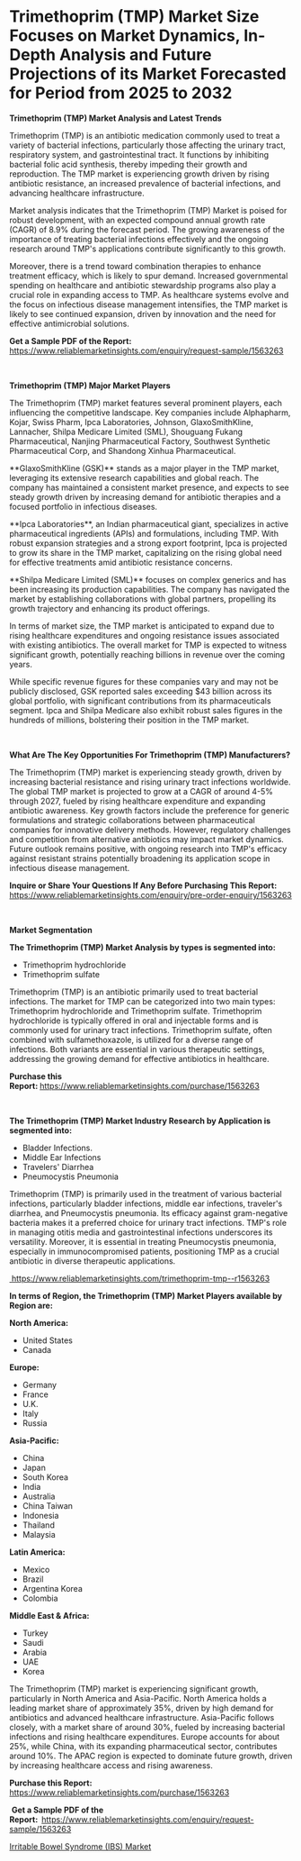 <p><h1>Trimethoprim (TMP) Market Size Focuses on Market Dynamics, In-Depth Analysis and Future Projections of its Market Forecasted for Period from 2025 to 2032</h1></p><p><strong>Trimethoprim (TMP) Market Analysis and Latest Trends</strong></p>
<p><p>Trimethoprim (TMP) is an antibiotic medication commonly used to treat a variety of bacterial infections, particularly those affecting the urinary tract, respiratory system, and gastrointestinal tract. It functions by inhibiting bacterial folic acid synthesis, thereby impeding their growth and reproduction. The TMP market is experiencing growth driven by rising antibiotic resistance, an increased prevalence of bacterial infections, and advancing healthcare infrastructure.</p><p>Market analysis indicates that the Trimethoprim (TMP) Market is poised for robust development, with an expected compound annual growth rate (CAGR) of 8.9% during the forecast period. The growing awareness of the importance of treating bacterial infections effectively and the ongoing research around TMP's applications contribute significantly to this growth. </p><p>Moreover, there is a trend toward combination therapies to enhance treatment efficacy, which is likely to spur demand. Increased governmental spending on healthcare and antibiotic stewardship programs also play a crucial role in expanding access to TMP. As healthcare systems evolve and the focus on infectious disease management intensifies, the TMP market is likely to see continued expansion, driven by innovation and the need for effective antimicrobial solutions.</p></p>
<p><strong>Get a Sample PDF of the Report:&nbsp;</strong> <a href="https://www.reliablemarketinsights.com/enquiry/request-sample/1563263?utm_campaign=2529&utm_medium=2&utm_source=Github&utm_content=ia&utm_term=09032025&utm_id=trimethoprim-tmp">https://www.reliablemarketinsights.com/enquiry/request-sample/1563263</a></p>
<p>&nbsp;</p>
<p><strong>Trimethoprim (TMP) Major Market Players</strong></p>
<p><p>The Trimethoprim (TMP) market features several prominent players, each influencing the competitive landscape. Key companies include Alphapharm, Kojar, Swiss Pharm, Ipca Laboratories, Johnson, GlaxoSmithKline, Lannacher, Shilpa Medicare Limited (SML), Shouguang Fukang Pharmaceutical, Nanjing Pharmaceutical Factory, Southwest Synthetic Pharmaceutical Corp, and Shandong Xinhua Pharmaceutical.</p><p>**GlaxoSmithKline (GSK)** stands as a major player in the TMP market, leveraging its extensive research capabilities and global reach. The company has maintained a consistent market presence, and expects to see steady growth driven by increasing demand for antibiotic therapies and a focused portfolio in infectious diseases.</p><p>**Ipca Laboratories**, an Indian pharmaceutical giant, specializes in active pharmaceutical ingredients (APIs) and formulations, including TMP. With robust expansion strategies and a strong export footprint, Ipca is projected to grow its share in the TMP market, capitalizing on the rising global need for effective treatments amid antibiotic resistance concerns.</p><p>**Shilpa Medicare Limited (SML)** focuses on complex generics and has been increasing its production capabilities. The company has navigated the market by establishing collaborations with global partners, propelling its growth trajectory and enhancing its product offerings.</p><p>In terms of market size, the TMP market is anticipated to expand due to rising healthcare expenditures and ongoing resistance issues associated with existing antibiotics. The overall market for TMP is expected to witness significant growth, potentially reaching billions in revenue over the coming years.</p><p>While specific revenue figures for these companies vary and may not be publicly disclosed, GSK reported sales exceeding $43 billion across its global portfolio, with significant contributions from its pharmaceuticals segment. Ipca and Shilpa Medicare also exhibit robust sales figures in the hundreds of millions, bolstering their position in the TMP market.</p></p>
<p>&nbsp;</p>
<p><strong>What Are The Key Opportunities For Trimethoprim (TMP) Manufacturers?</strong></p>
<p><p>The Trimethoprim (TMP) market is experiencing steady growth, driven by increasing bacterial resistance and rising urinary tract infections worldwide. The global TMP market is projected to grow at a CAGR of around 4-5% through 2027, fueled by rising healthcare expenditure and expanding antibiotic awareness. Key growth factors include the preference for generic formulations and strategic collaborations between pharmaceutical companies for innovative delivery methods. However, regulatory challenges and competition from alternative antibiotics may impact market dynamics. Future outlook remains positive, with ongoing research into TMP's efficacy against resistant strains potentially broadening its application scope in infectious disease management.</p></p>
<p><strong>Inquire or Share Your Questions If Any Before Purchasing This Report:</strong> <a href="https://www.reliablemarketinsights.com/enquiry/pre-order-enquiry/1563263?utm_campaign=2529&utm_medium=2&utm_source=Github&utm_content=ia&utm_term=09032025&utm_id=trimethoprim-tmp">https://www.reliablemarketinsights.com/enquiry/pre-order-enquiry/1563263</a></p>
<p>&nbsp;</p>
<p><strong>Market Segmentation</strong></p>
<p><strong>The Trimethoprim (TMP) Market Analysis by types is segmented into:</strong></p>
<p><ul><li>Trimethoprim hydrochloride</li><li>Trimethoprim sulfate</li></ul></p>
<p><p>Trimethoprim (TMP) is an antibiotic primarily used to treat bacterial infections. The market for TMP can be categorized into two main types: Trimethoprim hydrochloride and Trimethoprim sulfate. Trimethoprim hydrochloride is typically offered in oral and injectable forms and is commonly used for urinary tract infections. Trimethoprim sulfate, often combined with sulfamethoxazole, is utilized for a diverse range of infections. Both variants are essential in various therapeutic settings, addressing the growing demand for effective antibiotics in healthcare.</p></p>
<p><strong>Purchase this Report:&nbsp;</strong><a href="https://www.reliablemarketinsights.com/purchase/1563263?utm_campaign=2529&utm_medium=2&utm_source=Github&utm_content=ia&utm_term=09032025&utm_id=trimethoprim-tmp">https://www.reliablemarketinsights.com/purchase/1563263</a></p>
<p>&nbsp;</p>
<p><strong>The Trimethoprim (TMP) Market Industry Research by Application is segmented into:</strong></p>
<p><ul><li>Bladder Infections.</li><li>Middle Ear Infections</li><li>Travelers' Diarrhea</li><li>Pneumocystis Pneumonia</li></ul></p>
<p><p>Trimethoprim (TMP) is primarily used in the treatment of various bacterial infections, particularly bladder infections, middle ear infections, traveler's diarrhea, and Pneumocystis pneumonia. Its efficacy against gram-negative bacteria makes it a preferred choice for urinary tract infections. TMP's role in managing otitis media and gastrointestinal infections underscores its versatility. Moreover, it is essential in treating Pneumocystis pneumonia, especially in immunocompromised patients, positioning TMP as a crucial antibiotic in diverse therapeutic applications.</p></p>
<p><a href="https://www.reliablemarketinsights.com/trimethoprim-tmp--r1563263?utm_campaign=2529&utm_medium=2&utm_source=Github&utm_content=ia&utm_term=09032025&utm_id=trimethoprim-tmp">&nbsp;https://www.reliablemarketinsights.com/trimethoprim-tmp--r1563263</a></p>
<p><strong>In terms of Region, the Trimethoprim (TMP) Market Players available by Region are:</strong></p>
<p>
    <p> <strong> North America: </strong>
        <ul>
            <li>United States</li>
            <li>Canada</li>
        </ul>
        </p> 
    <p> <strong> Europe: </strong>
        <ul>
            <li>Germany</li>
            <li>France</li>
            <li>U.K.</li>
            <li>Italy</li>
            <li>Russia</li>
        </ul>
        </p> 
    <p> <strong> Asia-Pacific: </strong>
        <ul>
            <li>China</li>
            <li>Japan</li>
            <li>South Korea</li>
            <li>India</li>
            <li>Australia</li>
            <li>China Taiwan</li>
            <li>Indonesia</li>
            <li>Thailand</li>
            <li>Malaysia</li>
        </ul>
        </p> 
    <p> <strong> Latin America: </strong>
        <ul>
            <li>Mexico</li>
            <li>Brazil</li>
            <li>Argentina Korea</li>
            <li>Colombia</li>
        </ul>
        </p> 
    <p> <strong> Middle East & Africa: </strong>
        <ul>
            <li>Turkey</li>
            <li>Saudi</li>
            <li>Arabia</li>
            <li>UAE</li>
            <li>Korea</li>
        </ul>
    </p>
    </p>
<p><p>The Trimethoprim (TMP) market is experiencing significant growth, particularly in North America and Asia-Pacific. North America holds a leading market share of approximately 35%, driven by high demand for antibiotics and advanced healthcare infrastructure. Asia-Pacific follows closely, with a market share of around 30%, fueled by increasing bacterial infections and rising healthcare expenditures. Europe accounts for about 25%, while China, with its expanding pharmaceutical sector, contributes around 10%. The APAC region is expected to dominate future growth, driven by increasing healthcare access and rising awareness.</p></p>
<p><strong>Purchase this Report: </strong><a href="https://www.reliablemarketinsights.com/purchase/1563263?utm_campaign=2529&utm_medium=2&utm_source=Github&utm_content=ia&utm_term=09032025&utm_id=trimethoprim-tmp">https://www.reliablemarketinsights.com/purchase/1563263</a></p>
<p>&nbsp;<strong>Get a Sample PDF of the Report:&nbsp;&nbsp;</strong><a href="https://www.reliablemarketinsights.com/enquiry/request-sample/1563263?utm_campaign=2529&utm_medium=2&utm_source=Github&utm_content=ia&utm_term=09032025&utm_id=trimethoprim-tmp">https://www.reliablemarketinsights.com/enquiry/request-sample/1563263</a></p>
<p><strong></strong></p>
<p><p><a href="https://github.com/joshuagarcia509/Market-Research-Report-List-1/blob/main/irritable-bowel-syndrome-ibs-market.md?utm_campaign=2529&utm_medium=2&utm_source=Github&utm_content=ia&utm_term=09032025&utm_id=trimethoprim-tmp">Irritable Bowel Syndrome (IBS) Market</a></p></p>